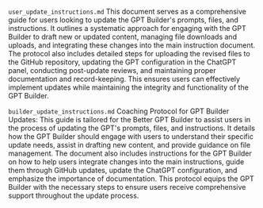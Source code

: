 `user_update_instructions.md`
This document serves as a comprehensive guide for users looking to update the GPT Builder's prompts, files, and instructions. It outlines a systematic approach for engaging with the GPT Builder to draft new or updated content, managing file downloads and uploads, and integrating these changes into the main instruction document. The protocol also includes detailed steps for uploading the revised files to the GitHub repository, updating the GPT configuration in the ChatGPT panel, conducting post-update reviews, and maintaining proper documentation and record-keeping. This ensures users can effectively implement updates while maintaining the integrity and functionality of the GPT Builder.

`builder_update_instructions.md`
Coaching Protocol for GPT Builder Updates:
This guide is tailored for the Better GPT Builder to assist users in the process of updating the GPT's prompts, files, and instructions. It details how the GPT Builder should engage with users to understand their specific update needs, assist in drafting new content, and provide guidance on file management. The document also includes instructions for the GPT Builder on how to help users integrate changes into the main instructions, guide them through GitHub updates, update the ChatGPT configuration, and emphasize the importance of documentation. This protocol equips the GPT Builder with the necessary steps to ensure users receive comprehensive support throughout the update process.